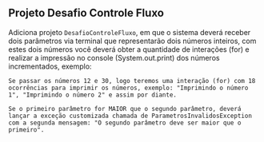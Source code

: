 ## Projeto Desafio Controle Fluxo

Adiciona projeto `DesafioControleFluxo`, em que o sistema deverá receber dois parâmetros via terminal que representarão dois números inteiros, com estes dois números você deverá obter a quantidade de interações (for) e realizar a impressão no console (System.out.print) dos números incrementados, exemplo:

    Se passar os números 12 e 30, logo teremos uma interação (for) com 18 ocorrências para imprimir os números, exemplo: "Imprimindo o número 1", "Imprimindo o número 2" e assim por diante.

    Se o primeiro parâmetro for MAIOR que o segundo parâmetro, deverá lançar a exceção customizada chamada de ParametrosInvalidosException com a segunda mensagem: "O segundo parâmetro deve ser maior que o primeiro".
